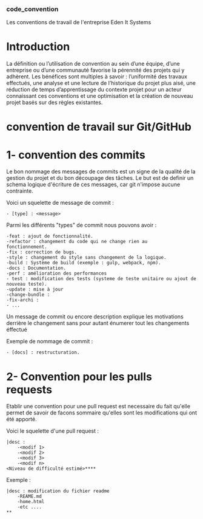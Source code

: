 ### code_convention
Les conventions de travail de l'entreprise Eden It Systems

# Introduction

La définition ou l’utilisation de convention au sein d’une équipe, d’une entreprise ou d’une communauté favorise la pérennité des projets qui y adhèrent. Les bénéfices sont multiples à savoir : l’uniformité des travaux effectués, une analyse et une lecture de l’historique du projet plus aisé, une réduction de temps d’apprentissage du contexte projet pour un acteur connaissant ces conventions et une optimisation et la création de nouveau projet basés sur des règles existantes.

# convention de travail sur Git/GitHub

# 1- convention des commits

Le bon nommage des messages de commits est un signe de la qualité de la gestion du projet et du bon découpage des tâches.
Le but est de definir un schema logique d'écriture de ces messages, car git n'impose aucune contrainte.

Voici un squelette de message de commit : 

    - [type] : <message>

Parmi les différents "types" de commit nous pouvons avoir : 

    -feat : ajout de fonctionnalité.
    -refactor : changement du code qui ne change rien au    fonctionnement.
    -fix : correction de bugs.
    -style : changement du style sans changement de la logique.
    -build : Système de build (exemple : gulp, webpack, npm).
    -docs : Documentation.
    -perf : amélioration des performances
    - test : modification des tests (systeme de teste unitaire ou ajout de nouveau teste).
    -update : mise à jour
    -change-bundle : 
    -fix-archi : 
    - ...

Un message de commit ou encore description explique les motivations derrière le changement sans pour autant énumerer tout les changements éffectué

Exemple de nommage de commit : 

    - [docs] : restructuration.


# 2- Convention pour les pulls requests

Etablir une convention pour une pull request est necessaire du fait qu'elle permet de savoir de facons sommaire qu'elles sont les modifications qui ont été apporté.

Voici le squelette d'une pull request : 

    |desc : 
        -<modif 1>
        -<modif 2>
        -<modif 3>
        -<modif n>
    <Niveau de difficulté estimé>****

Exemple :

    |desc : modification du fichier readme
        -REAME.md
        -home.html
        -etc ....
    **